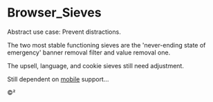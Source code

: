 # Browser_Sieves

Abstract use case: Prevent distractions. 

The two most stable functioning sieves are the 'never-ending state of emergency' banner removal filter and value removal one. 

The upsell, language, and cookie sieves still need adjustment.

Still dependent on [mobile](https://github.com/mozilla-mobile/reference-browser/discussions/2540#discussioncomment-7614646) support...

©²
